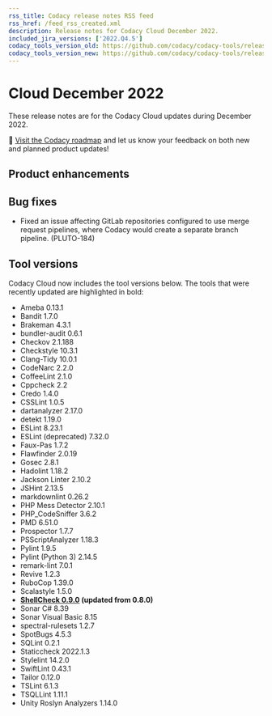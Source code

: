 ```yaml
---
rss_title: Codacy release notes RSS feed
rss_href: /feed_rss_created.xml
description: Release notes for Codacy Cloud December 2022.
included_jira_versions: ['2022.Q4.5']
codacy_tools_version_old: https://github.com/codacy/codacy-tools/releases/tag/6.6.5
codacy_tools_version_new: https://github.com/codacy/codacy-tools/releases/tag/6.7.36
---
```


# Cloud December 2022

These release notes are for the Codacy Cloud updates during December 2022.

📢 [Visit the Codacy roadmap](https://roadmap.codacy.com) and <span class="skip-vale">let us know</span> your feedback on both new and planned product updates!

<!--TODO Check these issues manually

Jira issues without release notes

Epics:
-   https://codacy.atlassian.net/browse/PLUTO-156
-   https://codacy.atlassian.net/browse/IO-224
-   https://codacy.atlassian.net/browse/IO-153
-   https://codacy.atlassian.net/browse/IO-152
-   https://codacy.atlassian.net/browse/CY-6710
-   https://codacy.atlassian.net/browse/CY-6697
-   https://codacy.atlassian.net/browse/CY-6654
-   https://codacy.atlassian.net/browse/COV-60
Bugs and Community Issues:
-   https://codacy.atlassian.net/browse/TS-11
-   https://codacy.atlassian.net/browse/IO-333
-   https://codacy.atlassian.net/browse/IO-206
Others:
-   https://codacy.atlassian.net/browse/TS-144
-   https://codacy.atlassian.net/browse/TS-8
-   https://codacy.atlassian.net/browse/TS-7
-   https://codacy.atlassian.net/browse/PLUTO-201
-   https://codacy.atlassian.net/browse/PLUTO-150
-   https://codacy.atlassian.net/browse/PLUTO-52
-   https://codacy.atlassian.net/browse/IO-184
-   https://codacy.atlassian.net/browse/IO-98
-   https://codacy.atlassian.net/browse/IO-37
-   https://codacy.atlassian.net/browse/CY-6589
-   https://codacy.atlassian.net/browse/COV-48
-   https://codacy.atlassian.net/browse/COV-46

Jira issues with disabled release notes
-   https://codacy.atlassian.net/browse/COV-25
-->

## Product enhancements

## Bug fixes

-   Fixed an issue affecting GitLab repositories configured to use merge request pipelines, where Codacy would create a separate branch pipeline. (PLUTO-184)

## Tool versions

Codacy Cloud now includes the tool versions below. The tools that were recently updated are highlighted in bold:

-   Ameba 0.13.1
-   Bandit 1.7.0
-   Brakeman 4.3.1
-   bundler-audit 0.6.1
-   Checkov 2.1.188
-   Checkstyle 10.3.1
-   Clang-Tidy 10.0.1
-   CodeNarc 2.2.0
-   CoffeeLint 2.1.0
-   Cppcheck 2.2
-   Credo 1.4.0
-   CSSLint 1.0.5
-   dartanalyzer 2.17.0
-   detekt 1.19.0
-   ESLint 8.23.1
-   ESLint (deprecated) 7.32.0
-   Faux-Pas 1.7.2
-   Flawfinder 2.0.19
-   Gosec 2.8.1
-   Hadolint 1.18.2
-   Jackson Linter 2.10.2
-   JSHint 2.13.5
-   markdownlint 0.26.2
-   PHP Mess Detector 2.10.1
-   PHP_CodeSniffer 3.6.2
-   PMD 6.51.0
-   Prospector 1.7.7
-   PSScriptAnalyzer 1.18.3
-   Pylint 1.9.5
-   Pylint (Python 3) 2.14.5
-   remark-lint 7.0.1
-   Revive 1.2.3
-   RuboCop 1.39.0
-   Scalastyle 1.5.0
-   **[ShellCheck 0.9.0](https://github.com/koalaman/shellcheck/blob/master/CHANGELOG.md#v090---2022-12-12) (updated from 0.8.0)**
-   Sonar C# 8.39
-   Sonar Visual Basic 8.15
-   spectral-rulesets 1.2.7
-   SpotBugs 4.5.3
-   SQLint 0.2.1
-   Staticcheck 2022.1.3
-   Stylelint 14.2.0
-   SwiftLint 0.43.1
-   Tailor 0.12.0
-   TSLint 6.1.3
-   TSQLLint 1.11.1
-   Unity Roslyn Analyzers 1.14.0

